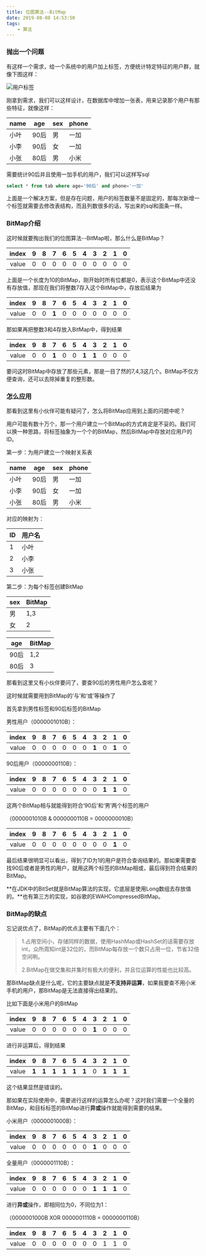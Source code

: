 ```yaml
---
title: 位图算法--BitMap
date: 2019-08-08 14:53:50
tags:
	- 算法
---
```


### 抛出一个问题

有这样一个需求，给一个系统中的用户加上标签，方便统计特定特征的用户群，就像下图这样：

![用户标签](用户标签.png)



刚拿到需求，我们可以这样设计，在数据库中增加一张表，用来记录那个用户有那些特征，就像这样：

| name | age  | sex  | phone |
| ---- | ---- | ---- | ----- |
| 小叶   | 90后  | 男    | 一加    |
| 小李   | 90后  | 女    | 一加    |
| 小张   | 80后  | 男    | 小米    |

<!-- more -->

需要统计90后并且使用一加手机的用户，我们可以这样写sql

```sql
select * from tab where age='90后' and phone='一加'
```

上面是一个解决方案，但是存在问题，用户的标签数量不是固定的，那每次新增一个标签就需要去修改表结构，而且列数很多的话，写出来的sql和面条一样。



### BitMap介绍

这时候就要掏出我们的位图算法--BitMap啦，那么什么是BitMap？

| index |  9   |  8   |  7   |  6   |  5   |  4   |  3   |  2   |  1   |  0   |
| :---: | :--: | :--: | :--: | :--: | :--: | :--: | :--: | :--: | :--: | :--: |
| value |  0   |  0   |  0   |  0   |  0   |  0   |  0   |  0   |  0   |  0   |

上面是一个长度为10的BitMap，刚开始时所有位都是0，表示这个BitMap中还没有存放值，那现在我们将整数7存入这个BitMap中，存放后结果为

| index |  9   |  8   |   7   |  6   |  5   |  4   |  3   |  2   |  1   |  0   |
| :---: | :--: | :--: | :---: | :--: | :--: | :--: | :--: | :--: | :--: | :--: |
| value |  0   |  0   | **1** |  0   |  0   |  0   |  0   |  0   |  0   |  0   |

那如果再把整数3和4存放入BitMap中，得到结果

| index |  9   |  8   |   7   |  6   |  5   |   4   |   3   |  2   |  1   |  0   |
| :---: | :--: | :--: | :---: | :--: | :--: | :---: | :---: | :--: | :--: | :--: |
| value |  0   |  0   | **1** |  0   |  0   | **1** | **1** |  0   |  0   |  0   |

要问这时BitMap中存放了那些元素，那是一目了然的7,4,3这几个。BitMap不仅方便查询，还可以去除掉重复的整形数。



### 怎么应用

那看到这里有小伙伴可能有疑问了，怎么将BitMap应用到上面的问题中呢？

用户可能有数十万个，那一个用户建立一个BitMap的方式肯定是不妥的。我们可以换一种思路，将标签抽象为一个个的BitMap，然后BitMap中存放对应用户的ID。

第一步：为用户建立一个映射关系表

| name | age  | sex  | phone |
| ---- | ---- | ---- | ----- |
| 小叶   | 90后  | 男    | 一加    |
| 小李   | 90后  | 女    | 一加    |
| 小张   | 80后  | 男    | 小米    |

对应的映射为：

| ID   | 用户名  |
| ---- | ---- |
| 1    | 小叶   |
| 2    | 小李   |
| 3    | 小张   |

第二步：为每个标签创建BitMap

| sex  | BitMap |
| ---- | ------ |
| 男    | 1,3    |
| 女    | 2      |

| age  | BitMap |
| ---- | ------ |
| 90后  | 1,2    |
| 80后  | 3      |

那看到这里又有小伙伴要问了，要查90后的男性用户怎么查呢？



这时候就需要用到BitMap的‘与’和‘或’等操作了

首先拿到男性标签和90后标签的BitMap

男性用户（0000001010B）：

| index |  9   |  8   |  7   |  6   |  5   |  4   |   3   |  2   |   1   |  0   |
| :---: | :--: | :--: | :--: | :--: | :--: | :--: | :---: | :--: | :---: | :--: |
| value |  0   |  0   |  0   |  0   |  0   |  0   | **1** |  0   | **1** |  0   |
90后用户（0000000110B）：

| index |  9   |  8   |  7   |  6   |  5   |  4   |  3   |   2   |   1   |  0   |
| :---: | :--: | :--: | :--: | :--: | :--: | :--: | :--: | :---: | :---: | :--: |
| value |  0   |  0   |  0   |  0   |  0   |  0   |  0   | **1** | **1** |  0   |

这两个BitMap相与就能得到符合‘90后’和‘男’两个标签的用户

（0000001010B  &  0000000110B  =  0000000010B）

| index |  9   |  8   |  7   |  6   |  5   |  4   |  3   |  2   |   1   |  0   |
| :---: | :--: | :--: | :--: | :--: | :--: | :--: | :--: | :--: | :---: | :--: |
| value |  0   |  0   |  0   |  0   |  0   |  0   |  0   |  0   | **1** |  0   |

最后结果很明显可以看出，得到了ID为1的用户是符合查询结果的。那如果需要查找90后或者是男性的用户，就用这两个标签的BitMap相或，最后得到符合结果的BitMap。

**在JDK中的BitSet就是BitMap算法的实现，它底层是使用Long数组去存放值的。**也有第三方的实现，如谷歌的EWAHCompressedBitMap。



### BitMap的缺点

忘记说优点了，BitMap的优点主要有下面几个：

> 1.占用空间小，存储同样的数据，使用HashMap或HashSet的话需要存放int，众所周知int是32位的，而BitMap每存放一个数只占用一位，节省32倍空间咧。
>
> 2.BitMap在做交集和并集时有极大的便利，并且位运算的性能也比较高。

那BitMap缺点是什么呢，它的主要缺点就是**不支持非运算**，如果我要查不用小米手机的用户，那BitMap是无法直接得出结果的。

比如下面是小米用户的BitMap

| index |  9   |  8   |  7   |  6   |  5   |  4   |   3   |  2   |  1   |  0   |
| :---: | :--: | :--: | :--: | :--: | :--: | :--: | :---: | :--: | :--: | :--: |
| value |  0   |  0   |  0   |  0   |  0   |  0   | **1** |  0   |  0   |  0   |

进行非运算后，得到结果

| index |   9   |   8   |   7   |   6   |   5   |   4   |  3   |   2   |   1   |   0   |
| :---: | :---: | :---: | :---: | :---: | :---: | :---: | :--: | :---: | :---: | :---: |
| value | **1** | **1** | **1** | **1** | **1** | **1** |  0   | **1** | **1** | **1** |

这个结果显然是错误的。

那如果在实际使用中，需要进行这样的运算怎么办呢？这时我们需要一个全量的BitMap，和目标标签的BitMap进行**异或**操作就能得到需要的结果。

小米用户（0000001000B）：

| index |  9   |  8   |  7   |  6   |  5   |  4   |   3   |  2   |  1   |  0   |
| :---: | :--: | :--: | :--: | :--: | :--: | :--: | :---: | :--: | :--: | :--: |
| value |  0   |  0   |  0   |  0   |  0   |  0   | **1** |  0   |  0   |  0   |

全量用户（0000001110B）：

| index |  9   |  8   |  7   |  6   |  5   |  4   |   3   |   2   |   1   |  0   |
| :---: | :--: | :--: | :--: | :--: | :--: | :--: | :---: | :---: | :---: | :--: |
| value |  0   |  0   |  0   |  0   |  0   |  0   | **1** | **1** | **1** |  0   |

进行**异或**操作，即相同位为0，不同位为1：

（0000001000B  XOR  0000001110B  =  0000000110B）

| index |  9   |  8   |  7   |  6   |  5   |  4   |  3   |  2   |  1   |  0   |
| :---: | :--: | :--: | :--: | :--: | :--: | :--: | :--: | :--: | :--: | :--: |
| value |  0   |  0   |  0   |  0   |  0   |  0   |  0   |  1   |  1   |  0   |

